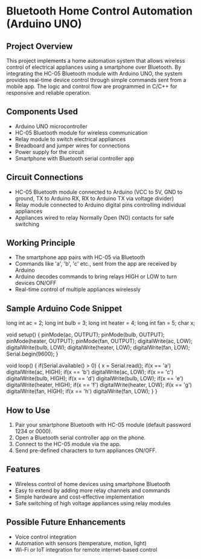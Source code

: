 # Bluetooth Home Control Automation (Arduino UNO)

## Project Overview
This project implements a home automation system that allows wireless control of electrical appliances using a smartphone over Bluetooth. By integrating the HC-05 Bluetooth module with Arduino UNO, the system provides real-time device control through simple commands sent from a mobile app. The logic and control flow are programmed in C/C++ for responsive and reliable operation.

## Components Used
- Arduino UNO microcontroller  
- HC-05 Bluetooth module for wireless communication  
- Relay module to switch electrical appliances  
- Breadboard and jumper wires for connections  
- Power supply for the circuit  
- Smartphone with Bluetooth serial controller app  

## Circuit Connections
- HC-05 Bluetooth module connected to Arduino (VCC to 5V, GND to ground, TX to Arduino RX, RX to Arduino TX via voltage divider)  
- Relay module connected to Arduino digital pins controlling individual appliances  
- Appliances wired to relay Normally Open (NO) contacts for safe switching  

## Working Principle
- The smartphone app pairs with HC-05 via Bluetooth  
- Commands like 'a', 'b', 'c' etc., sent from the app are received by Arduino  
- Arduino decodes commands to bring relays HIGH or LOW to turn devices ON/OFF  
- Real-time control of multiple appliances wirelessly  

## Sample Arduino Code Snippet
long int ac = 2;
long int bulb = 3;
long int heater = 4;
long int fan = 5;
char x;

void setup() {
pinMode(ac, OUTPUT);
pinMode(bulb, OUTPUT);
pinMode(heater, OUTPUT);
pinMode(fan, OUTPUT);
digitalWrite(ac, LOW);
digitalWrite(bulb, LOW);
digitalWrite(heater, LOW);
digitalWrite(fan, LOW);
Serial.begin(9600);
}

void loop() {
if(Serial.available() > 0) {
x = Serial.read();
if(x == 'a') digitalWrite(ac, HIGH);
if(x == 'b') digitalWrite(ac, LOW);
if(x == 'c') digitalWrite(bulb, HIGH);
if(x == 'd') digitalWrite(bulb, LOW);
if(x == 'e') digitalWrite(heater, HIGH);
if(x == 'f') digitalWrite(heater, LOW);
if(x == 'g') digitalWrite(fan, HIGH);
if(x == 'h') digitalWrite(fan, LOW);
}
}


## How to Use
1. Pair your smartphone Bluetooth with HC-05 module (default password 1234 or 0000).  
2. Open a Bluetooth serial controller app on the phone.  
3. Connect to the HC-05 module via the app.  
4. Send pre-defined characters to turn appliances ON/OFF.  

## Features
- Wireless control of home devices using smartphone Bluetooth  
- Easy to extend by adding more relay channels and commands  
- Simple hardware and cost-effective implementation  
- Safe switching of high voltage appliances using relay modules  

## Possible Future Enhancements
- Voice control integration  
- Automation with sensors (temperature, motion, light)  
- Wi-Fi or IoT integration for remote internet-based control  


